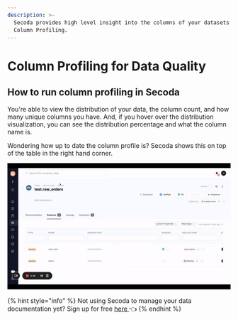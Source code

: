 ```yaml
---
description: >-
  Secoda provides high level insight into the columns of your datasets with
  Column Profiling.
---
```


# Column Profiling for Data Quality

## **How to run column profiling in Secoda** <a href="#h_3a4bfd6458" id="h_3a4bfd6458"></a>

You're able to view the distribution of your data, the column count, and how many unique columns you have. And, if you hover over the distribution visualization, you can see the distribution percentage and what the column name is.&#x20;

Wondering how up to date the column profile is? Secoda shows this on top of the table in the right hand corner.&#x20;

![](<../../.gitbook/assets/ezgif.com-gif-maker (1) (1).gif>)

{% hint style="info" %}
Not using Secoda to manage your data documentation yet? Sign up for free [here ](http://app.secoda.co/)👈
{% endhint %}
